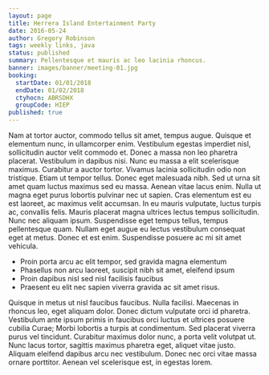 ```yaml
---
layout: page
title: Herrera Island Entertainment Party
date: 2016-05-24
author: Gregory Robinson
tags: weekly links, java
status: published
summary: Pellentesque et mauris ac leo lacinia rhoncus.
banner: images/banner/meeting-01.jpg
booking:
  startDate: 01/01/2018
  endDate: 01/02/2018
  ctyhocn: ABRSDHX
  groupCode: HIEP
published: true
---
```

Nam at tortor auctor, commodo tellus sit amet, tempus augue. Quisque et elementum nunc, in ullamcorper enim. Vestibulum egestas imperdiet nisl, sollicitudin auctor velit commodo et. Donec a massa non leo pharetra placerat. Vestibulum in dapibus nisi. Nunc eu massa a elit scelerisque maximus. Curabitur a auctor tortor. Vivamus lacinia sollicitudin odio non tristique. Etiam ut tempor tellus. Donec eget malesuada nibh. Sed ut urna sit amet quam luctus maximus sed eu massa.
Aenean vitae lacus enim. Nulla ut magna eget purus lobortis pulvinar nec ut sapien. Cras elementum est eu est laoreet, ac maximus velit accumsan. In eu mauris vulputate, luctus turpis ac, convallis felis. Mauris placerat magna ultrices lectus tempus sollicitudin. Nunc nec aliquam ipsum. Suspendisse eget tempus tellus, tempus pellentesque quam. Nullam eget augue eu lectus vestibulum consequat eget at metus. Donec et est enim. Suspendisse posuere ac mi sit amet vehicula.

* Proin porta arcu ac elit tempor, sed gravida magna elementum
* Phasellus non arcu laoreet, suscipit nibh sit amet, eleifend ipsum
* Proin dapibus nisl sed nisl facilisis faucibus
* Praesent eu elit nec sapien viverra gravida ac sit amet risus.

Quisque in metus ut nisl faucibus faucibus. Nulla facilisi. Maecenas in rhoncus leo, eget aliquam dolor. Donec dictum vulputate orci id pharetra. Vestibulum ante ipsum primis in faucibus orci luctus et ultrices posuere cubilia Curae; Morbi lobortis a turpis at condimentum. Sed placerat viverra purus vel tincidunt. Curabitur maximus dolor nunc, a porta velit volutpat ut. Nunc lacus tortor, sagittis maximus pharetra eget, aliquet vitae justo. Aliquam eleifend dapibus arcu nec vestibulum. Donec nec orci vitae massa ornare porttitor. Aenean vel scelerisque est, in egestas lorem.

